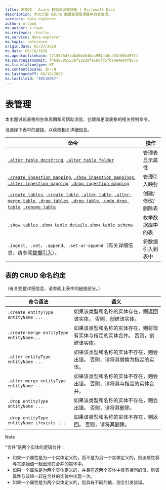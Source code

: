 ```yaml
---
title: 表管理 - Azure 数据资源管理器 | Microsoft Docs
description: 本文介绍 Azure 数据资源管理器中的表管理。
services: data-explorer
author: orspod
ms.author: v-tawe
ms.reviewer: rkarlin
ms.service: data-explorer
ms.topic: reference
origin.date: 02/27/2020
ms.date: 08/18/2020
ms.openlocfilehash: f715525d7adbd0bb646aa994a48ca93f066d9754
ms.sourcegitcommit: f4bd97855236f11020f968cfd5fbb0a4e84f9576
ms.translationtype: HT
ms.contentlocale: zh-CN
ms.lasthandoff: 08/18/2020
ms.locfileid: "88516067"
---
```

# <a name="tables-management"></a>表管理

本主题讨论表格的生命周期和可帮助浏览、创建和更改表格的相关控制命令。

请选择下表中的链接，以获取相关详细信息。

| 命令                                                                                                                 | 操作                       |
|--------------------------------------------------------------------------------------------------------------------------|---------------------------------|
| [`.alter table docstring`](alter-table-docstring-command.md), [`.alter table folder`](alter-table-folder-command.md)                                                                                                                                                                                                   | 管理表显示属性 |
| [`.create ingestion mapping`](create-ingestion-mapping-command.md), [`.show ingestion mappings`](show-ingestion-mapping-command.md), [`.alter ingestion mapping`](alter-ingestion-mapping-command.md), [`.drop ingestion mapping`](drop-ingestion-mapping-command.md)                                                                    | 管理引入映射        |
| [`.create tables`](create-tables-command.md), [`.create table`](create-table-command.md), [`.alter table`](alter-table-command.md), [`.alter-merge table`](alter-table-command.md), [`.drop tables`](drop-table-command.md), [`.drop table`](drop-table-command.md), [`.undo drop table`](undo-drop-table-command.md), [`.rename table`](rename-table-command.md) | 创建/修改/删除表       |
| [`.show tables`](show-tables-command.md) [`.show table details`](show-table-details-command.md)[`.show table schema`](show-table-schema-command.md)                                                                                      | 枚举数据库中的表  |
| `.ingest`、`.set`、`.append`、`.set-or-append`（有关详细信息，请参阅[数据引入](../../ingest-data-overview.md#kusto-query-language-ingest-control-commands)）。                                                                                                                                                                                      | 将数据引入到表中     |

## <a name="crud-naming-conventions-for-tables"></a>表的 CRUD 命名约定 
（有关完整详细信息，请参阅上表中的链接部分。）
 
| 命令语法                             | 语义                                                                                                             |
|--------------------------------------------|-----------------------------------------------------------------------------------------------------------------------|
| `.create entityType entityName ...`        | 如果该类型和名称的实体存在，则返回该实体。 否则，创建该实体。                          |
| `.create-merge entityType entityName...`   | 如果该类型和名称的实体存在，则将现有实体与指定的实体合并。 否则，创建该实体。 |
| `.alter entityType entityName ...`         | 如果该类型和名称的实体不存在，则会出错。 否则，请将其替换为指定的实体。            |
| `.alter-merge entityType entityName ...`   | 如果该类型和名称的实体不存在，则会出错。 否则，请将其与指定的实体合并。              |
| `.drop entityType entityName ...`          | 如果该类型和名称的实体不存在，则会出错。 否则，请将其删除。                                         |
| `.drop entityType entityName ifexists ...` | 如果该类型和名称的实体不存在，则返回。 否则，请将其删除。                                        |
 
> [!NOTE]
> “合并”是两个实体的逻辑合并：
>
> * 如果一个属性是为一个实体定义的，而不是为另一个实体定义的，则该属性将与其原始值一起出现在合并的实体中。
> * 如果一个属性是为两个实体定义的，并且在这两个实体中具有相同的值，则该属性与该值一起在合并的实体中出现一次。
> * 如果一个属性是为两个实体定义的，但具有不同的值，则会引发错误。
